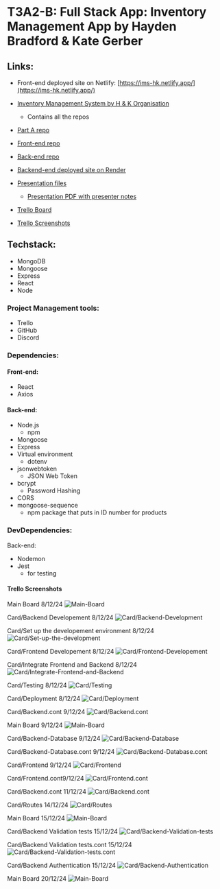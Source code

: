 # T3A2-B: Full Stack App: Inventory Management App by Hayden Bradford & Kate Gerber

## Links:
- Front-end deployed site on Netlify: [https://ims-hk.netlify.app/](https://ims-hk.netlify.app/)

- [Inventory Management System by H & K Organisation](https://github.com/IMS-by-HK)
    - Contains all the repos
- [Part A repo](https://github.com/IMS-by-HK/T3A2-A)
- [Front-end repo](https://github.com/IMS-by-HK/IMS-Frontend)
- [Back-end repo](https://github.com/IMS-by-HK/IMS-Database)
- [Backend-end deployed site on Render](https://ims-backend-2qfp.onrender.com/)
- [Presentation files](/docs/Presentation/)
    - [Presentation PDF with presenter notes](/docs/Presentation/Inventory%20Management_System-with%20presenter%20notes.pdf)
- [Trello Board](https://trello.com/b/RkNm85hb)
- [Trello Screenshots](/docs/Trello%20Screenshots/)


## Techstack:
- MongoDB
- Mongoose
- Express
- React
- Node

### Project Management tools:
- Trello
- GitHub
- Discord

### Dependencies:
#### Front-end:
- React
- Axios

#### Back-end:
- Node.js
    - npm
- Mongoose
- Express
- Virtual environment
    - dotenv
- jsonwebtoken
    - JSON Web Token
- bcrypt
    - Password Hashing
- CORS
- mongoose-sequence
    - npm package that puts in ID number for products

### DevDependencies:
Back-end:
- Nodemon
- Jest 
    - for testing

#### Trello Screenshots
Main Board 8/12/24
![Main-Board](/docs/Trello%20Screenshots/MainBoard:Screenshot%202024-12-08%20at%208.42.37 PM.png)


Card/Backend Developement 8/12/24
![Card/Backend-Development](/docs/Trello%20Screenshots/Card:Backend%20Development:Screenshot%202024-12-08%20at%209.01.13 PM.png)

Card/Set up the developement environment 8/12/24
![Card/Set-up-the-development](/docs/Trello%20Screenshots/Card:Set%20up%20the%20development%20environment:Screenshot%202024-12-08%20at%209.05.53 PM.png)

Card/Frontend Developement 8/12/24
![Card/Frontend-Developement](/docs/Trello%20Screenshots/Card:%20Frontend%20Development:Screenshot%202024-12-08%20at%209.07.52 PM.png)

Card/Integrate Frontend and Backend 8/12/24
![Card/Integrate-Frontend-and-Backend](/docs/Trello%20Screenshots/Card:Integrate%20Frontend%20and%20backend:Screenshot%202024-12-08%20at%209.10.13 PM.png)

Card/Testing 8/12/24
![Card/Testing](/docs/Trello%20Screenshots/Card:Testing:Screenshot%202024-12-08%20at%209.10.23 PM.png)

Card/Deployment 8/12/24
![Card/Deployment](/docs/Trello%20Screenshots/Card:Deployment:Screenshot%202024-12-08%20at%209.10.31 PM.png)

Card/Backend.cont 9/12/24
![Card/Backend.cont](/docs/Trello%20Screenshots/Card:Backend.cont:Screenshot%202024-12-09%20at%201.14.54 AM.png)

Main Board 9/12/24
![Main-Board](/docs/Trello%20Screenshots/MainBoard:Screenshot%202024-12-09%20at%203.24.22 AM.png)

Card/Backend-Database 9/12/24
![Card/Backend-Database](/docs/Trello%20Screenshots/Card:Backend-Database:Screenshot%202024-12-09%20at%203.30.48 AM.png)

Card/Backend-Database.cont 9/12/24
![Card/Backend-Database.cont](/docs/Trello%20Screenshots/Card:Backend-Database.cont:Screenshot%202024-12-09%20at%203.31.33 AM.png)

Card/Frontend 9/12/24
![Card/Frontend](/docs/Trello%20Screenshots/Card:Frontend:Screenshot%202024-12-09%20at%205.30.03 PM.png)

Card/Frontend.cont9/12/24
![Card/Frontend.cont](/docs/Trello%20Screenshots/Card:Frontend.cont:Screenshot%202024-12-09%20at%205.30.25 PM.png)

Card/Backend.cont 11/12/24
![Card/Backend.cont](/docs/Trello%20Screenshots/Card:Backend.cont:Screenshot%202024-12-11%20at%203.42.23 AM.png)

Card/Routes 14/12/24
![Card/Routes](/docs/Trello%20Screenshots/Card:Routes:Screenshot%202024-12-14%20at%203.20.50 PM.png)

Main Board 15/12/24
![Main-Board](/docs/Trello%20Screenshots/MainBoard:Screenshot%202024-12-15%20at%2012.47.42 AM.png)

Card/Backend Validation tests 15/12/24
![Card/Backend-Validation-tests](/docs/Trello%20Screenshots/Card:Backend-Validation-tests:Screenshot%202024-12-15%20at%2012.49.22 AM.png)


Card/Backend Validation tests.cont 15/12/24
![Card/Backend-Validation-tests.cont](/docs/Trello%20Screenshots/Card:Backend-Validation-tests.cont:Screenshot%202024-12-15%20at%2012.49.32 AM.png)

Card/Backend Authentication 15/12/24
![Card/Backend-Authentication](/docs/Trello%20Screenshots/Card:Backend-Authentication:Screenshot%202024-12-15%20at%2012.53.35 AM.png)

Main Board 20/12/24
![Main-Board](/docs/Trello%20Screenshots/MainBoard:Screenshot%202024-12-20%20at%208.24.29 PM.png)
